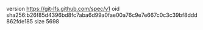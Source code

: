version https://git-lfs.github.com/spec/v1
oid sha256:b26f85d4396bd8fc7aba6d99a0fae00a76c9e7e667c0c3c39bf8ddd862fde185
size 5698
